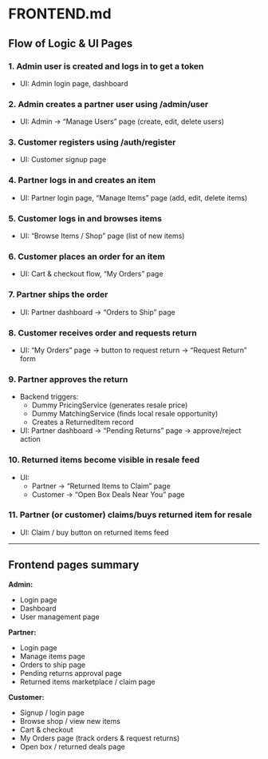 # FRONTEND.md

## Flow of Logic & UI Pages

### 1. Admin user is created and logs in to get a token

- UI: Admin login page, dashboard

### 2. Admin creates a partner user using /admin/user

- UI: Admin → “Manage Users” page (create, edit, delete users)

### 3. Customer registers using /auth/register

- UI: Customer signup page

### 4. Partner logs in and creates an item

- UI: Partner login page, “Manage Items” page (add, edit, delete items)

### 5. Customer logs in and browses items

- UI: “Browse Items / Shop” page (list of new items)

### 6. Customer places an order for an item

- UI: Cart & checkout flow, “My Orders” page

### 7. Partner ships the order

- UI: Partner dashboard → “Orders to Ship” page

### 8. Customer receives order and requests return

- UI: “My Orders” page → button to request return → “Request Return” form

### 9. Partner approves the return

- Backend triggers:
  - Dummy PricingService (generates resale price)
  - Dummy MatchingService (finds local resale opportunity)
  - Creates a ReturnedItem record
- UI: Partner dashboard → “Pending Returns” page → approve/reject action

### 10. Returned items become visible in resale feed

- UI:
  - Partner → “Returned Items to Claim” page
  - Customer → “Open Box Deals Near You” page

### 11. Partner (or customer) claims/buys returned item for resale

- UI: Claim / buy button on returned items feed

---

## Frontend pages summary

**Admin:**

- Login page
- Dashboard
- User management page

**Partner:**

- Login page
- Manage items page
- Orders to ship page
- Pending returns approval page
- Returned items marketplace / claim page

**Customer:**

- Signup / login page
- Browse shop / view new items
- Cart & checkout
- My Orders page (track orders & request returns)
- Open box / returned deals page
